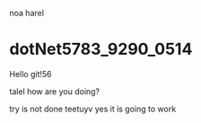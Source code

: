 noa harel
# dotNet5783_9290_0514
Hello git!56

talel how are you doing?

try
is not done
teetuyv
yes it is going to work
